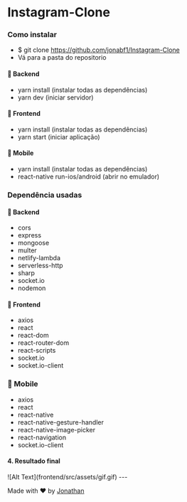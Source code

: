 <h1 style="text-align:"center";">Instagram-Clone</h1>

### Como instalar
- $ git clone https://github.com/jonabf1/Instagram-Clone
- Vá para a pasta do repositorio

#### :rocket: Backend
- yarn install (instalar todas as dependências)
- yarn dev (iniciar servidor)

#### :rocket: Frontend
- yarn install (instalar todas as dependências)
- yarn start (iniciar aplicação)

#### :rocket: Mobile
- yarn install (instalar todas as dependências)
- react-native run-ios/android (abrir no emulador)

### Dependência usadas

#### :rocket: Backend

- cors
- express 
- mongoose
- multer 
- netlify-lambda
- serverless-http
- sharp
- socket.io
- nodemon

#### :rocket: Frontend

- axios
- react
- react-dom
- react-router-dom
- react-scripts
- socket.io
- socket.io-client

### :rocket: Mobile

- axios
- react
- react-native
- react-native-gesture-handler
- react-native-image-picker
- react-navigation
- socket.io-client

#### 4. Resultado final

<a align="center">
![Alt Text](frontend/src/assets/gif.gif)
</a>
---

Made with ♥ by [Jonathan](https://www.linkedin.com/in/jonathan-barros-franco)

